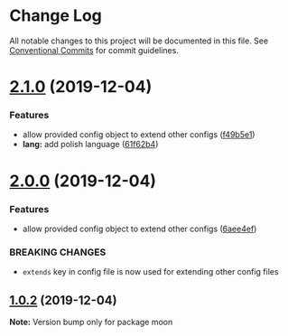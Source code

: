 # Change Log

All notable changes to this project will be documented in this file.
See [Conventional Commits](https://conventionalcommits.org) for commit guidelines.

# [2.1.0](https://github.com/siriwatknp/learn-lerna/compare/moon@2.0.0...moon@2.1.0) (2019-12-04)


### Features

* allow provided config object to extend other configs ([f49b5e1](https://github.com/siriwatknp/learn-lerna/commit/f49b5e10ad074f4f39f9db3130dab49c849541ac))
* **lang:** add polish language ([61f62b4](https://github.com/siriwatknp/learn-lerna/commit/61f62b48d4c50f7b2156a80a9e1abca889ffddd0))





# [2.0.0](https://github.com/siriwatknp/learn-lerna/compare/moon@1.0.2...moon@2.0.0) (2019-12-04)


### Features

* allow provided config object to extend other configs ([6aee4ef](https://github.com/siriwatknp/learn-lerna/commit/6aee4ef04bde82d5344fe2fd29ab98d20c5e4862))


### BREAKING CHANGES

* `extends` key in config file is now used for extending other config files





## [1.0.2](https://github.com/siriwatknp/learn-lerna/compare/moon@1.0.1...moon@1.0.2) (2019-12-04)

**Note:** Version bump only for package moon
